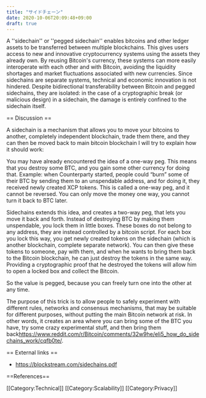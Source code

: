 ```yaml
---
title: "サイドチェーン"
date: 2020-10-06T20:09:48+09:00
draft: true
---
```


A ''sidechain'' or ''pegged sidechain'' enables bitcoins and other ledger assets to be transferred between multiple blockchains. This gives users access to new and innovative cryptocurrency systems using the assets they already own. By reusing Bitcoin's currency, these systems can more easily interoperate with each other and with Bitcoin, avoiding the liquidity shortages and market fluctuations associated with new currencies. Since sidechains are separate systems, technical and economic innovation is not hindered.  Despite bidirectional transferability between Bitcoin and pegged sidechains, they are isolated: in the case of a cryptographic break (or malicious design) in a sidechain, the damage is entirely confined to the sidechain itself.

== Discussion ==

A sidechain is a mechanism that allows you to move your bitcoins to another, completely independent blockchain, trade them there, and they can then be moved back to main bitcoin blockchain I will try to explain how it should work:

You may have already encountered the idea of a one-way peg. This means that you destroy some BTC, and you gain some other currency for doing that. Example: when Counterparty started, people could “burn” some of their BTC by sending them to an unspendable address, and for doing it, they received newly created XCP tokens. This is called a one-way peg, and it cannot be reversed. You can only move the money one way, you cannot turn it back to BTC later.

Sidechains extends this idea, and creates a two-way peg, that lets you move it back and forth. Instead of destroying BTC by making them unspendable, you lock them in little boxes. These boxes do not belong to any address, they are instead controlled by a bitcoin script. For each box you lock this way, you get newly created tokens on the sidechain (which is another blockchain, complete separate network). You can then give these tokens to someone, pay with them, and when he wants to bring them back to the Bitcoin blockchain, he can just destroy the tokens in the same way. Providing a cryptographic proof that he destroyed the tokens will allow him to open a locked box and collect the Bitcoin.

So the value is pegged, because you can freely turn one into the other at any time.

The purpose of this trick is to allow people to safely experiment with different rules, networks and consensus mechanisms, that may be suitable for different purposes, without putting the main Bitcoin network at risk. In other words, it creates an area where you can bring some of the BTC you have, try some crazy experimental stuff, and then bring them back<ref>https://www.reddit.com/r/Bitcoin/comments/32w9he/eli5_how_do_sidechains_work/cqfb0te/</ref>.

== External links ==

* https://blockstream.com/sidechains.pdf

==References==
<references />

[[Category:Technical]]
[[Category:Scalability]]
[[Category:Privacy]]

